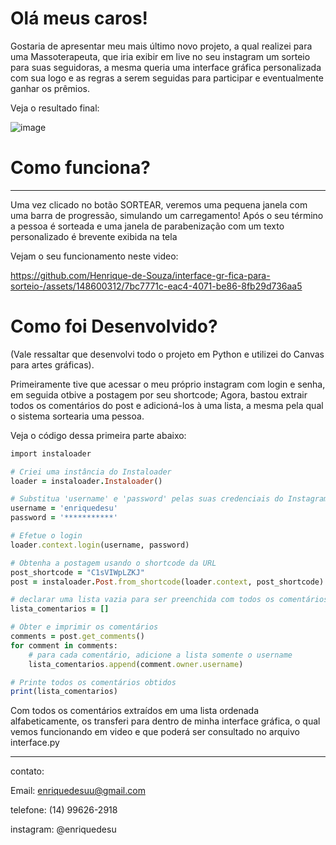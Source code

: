 # Olá meus caros!

Gostaria de apresentar meu mais último novo projeto, a qual realizei para uma Massoterapeuta, que 
iria exibir em live no seu instagram um sorteio para suas seguidoras, a mesma queria uma interface gráfica
personalizada com sua logo e as regras a serem seguidas para participar e eventualmente ganhar os prêmios.

Veja o resultado final:

![image](https://github.com/Henrique-de-Souza/interface-gr-fica-para-sorteio-/assets/148600312/2e340943-6989-4f85-be5b-a3bff0a474e5)

# Como funciona? 
--------------------------------------------------------------------------------------------------------------------------
Uma vez clicado no botão SORTEAR, veremos uma pequena janela com uma barra de progressão, simulando um carregamento!
Após o seu término a pessoa é sorteada e uma janela de parabenização com um texto personalizado é brevente exibida na tela

Vejam o seu funcionamento neste video: 

https://github.com/Henrique-de-Souza/interface-gr-fica-para-sorteio-/assets/148600312/7bc7771c-eac4-4071-be86-8fb29d736aa5


# Como foi Desenvolvido? 

(Vale ressaltar que desenvolvi todo o projeto em Python e utilizei do Canvas para artes gráficas).

Primeiramente tive que acessar o meu próprio instagram com login e senha, em seguida otbive a postagem por seu shortcode; Agora, bastou 
extrair todos os comentários do post e adicioná-los à uma lista, a mesma pela qual o sistema sortearia uma pessoa. 

Veja o código dessa primeira parte abaixo: 



```ruby
import instaloader

# Criei uma instância do Instaloader
loader = instaloader.Instaloader()

# Substitua 'username' e 'password' pelas suas credenciais do Instagram
username = 'enriquedesu'
password = '***********'

# Efetue o login
loader.context.login(username, password)

# Obtenha a postagem usando o shortcode da URL
post_shortcode = "C1sVIWpLZKJ"
post = instaloader.Post.from_shortcode(loader.context, post_shortcode)

# declarar uma lista vazia para ser preenchida com todos os comentários do post
lista_comentarios = []

# Obter e imprimir os comentários
comments = post.get_comments()
for comment in comments:
    # para cada comentário, adicione a lista somente o username
    lista_comentarios.append(comment.owner.username)

# Printe todos os comentários obtidos    
print(lista_comentarios)

```

Com todos os comentários extraídos em uma lista ordenada alfabeticamente, os transferi para dentro de minha interface gráfica,
o qual vemos funcionando em video e que poderá ser consultado no arquivo interface.py

----------------------------------------------------------------------------------------------------------------

contato: 

Email: enriquedesuu@gmail.com

telefone: (14) 99626-2918

instagram: @enriquedesu




